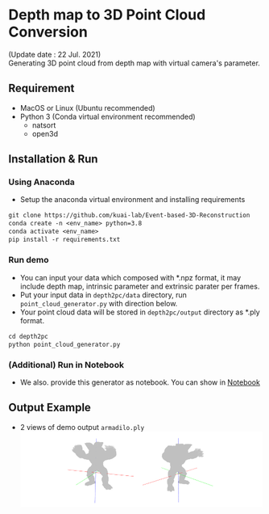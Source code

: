 # Depth map to 3D Point Cloud Conversion
(Update date : 22 Jul. 2021)  
Generating 3D point cloud from depth map with virtual camera's parameter.

## Requirement
- MacOS or Linux (Ubuntu recommended)
- Python 3 (Conda virtual environment recommended)
  - natsort
  - open3d

## Installation & Run

### Using Anaconda

- Setup the anaconda virtual environment and installing requirements
```
git clone https://github.com/kuai-lab/Event-based-3D-Reconstruction
conda create -n <env_name> python=3.8
conda activate <env_name>
pip install -r requirements.txt
```
### Run demo

- You can input your data which composed with *.npz format, it may include depth map, intrinsic parameter and extrinsic parater per frames.
- Put your input data in ```depth2pc/data``` directory, run ```point_cloud_generator.py``` with direction below.
- Your point cloud data will be stored in ```depth2pc/output``` directory as *.ply format.
```
cd depth2pc
python point_cloud_generator.py
```

### (Additional) Run in Notebook

- We also. provide this generator as notebook. You can show in [Notebook](jupyter/point_cloud_generator.ipynb)

  
## Output Example
- 2 views of demo output ```armadilo.ply```
![img](img/sample_output.png)
